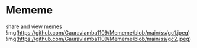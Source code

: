 # Mememe
 share and view memes 
!img(https://github.com/Gauravlamba1109/Mememe/blob/main/ss/gc1.jpeg)
!img(https://github.com/Gauravlamba1109/Mememe/blob/main/ss/gc2.jpeg)

